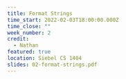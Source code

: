 ```yaml
---
title: Format Strings
time_start: 2022-02-03T18:00:00.000Z
time_close: ""
week_number: 2
credit:
  - Nathan
featured: true
location: Siebel CS 1404
slides: 02-format-strings.pdf
---
```

